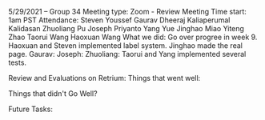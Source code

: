 5/29/2021 – Group 34
Meeting type: Zoom - Review Meeting
Time start: 1am PST
Attendance:
Steven Youssef
Gaurav Dheeraj Kaliaperumal Kalidasan
Zhuoliang Pu
Joseph Priyanto
Yang Yue
Jinghao Miao
Yiteng Zhao
Taorui Wang
Haoxuan Wang
What we did:
Go over progree in week 9.
Haoxuan and Steven implemented label system.
Jinghao made the real page.
Gaurav:
Joseph: 
Zhuoliang: 
Taorui and Yang implemented several tests.

Review and Evaluations on Retrium:
Things that went well:

Things that didn't Go Well?

Future Tasks:


